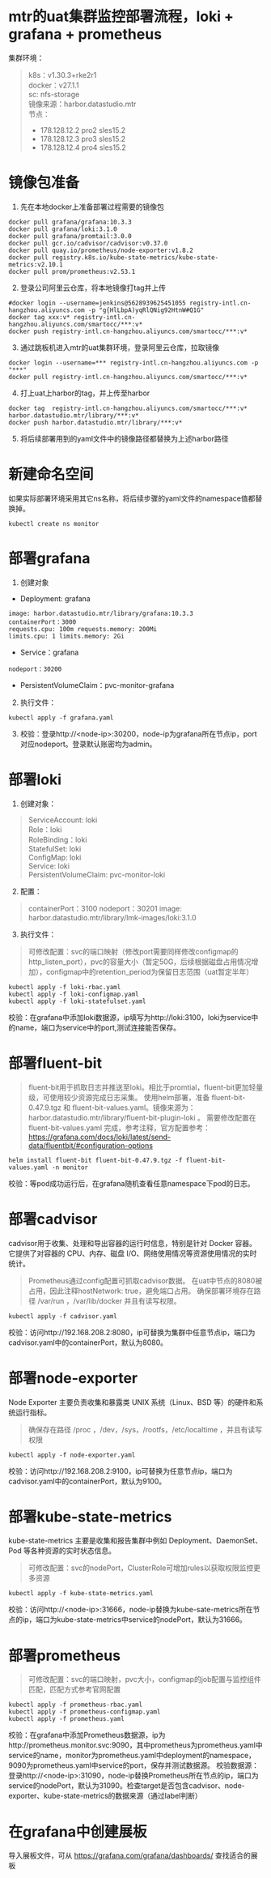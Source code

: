 # mtr的uat集群监控部署流程，loki + grafana + prometheus 
集群环境：
> k8s：v1.30.3+rke2r1  
> docker：v27.1.1  
> sc: nfs-storage  
> 镜像来源：harbor.datastudio.mtr  
> 节点：
> - 178.128.12.2 pro2 sles15.2  
> - 178.128.12.3 pro3 sles15.2  
> - 178.128.12.4 pro4 sles15.2  

# 镜像包准备
1. 先在本地docker上准备部署过程需要的镜像包
```
docker pull grafana/grafana:10.3.3
docker pull grafana/loki:3.1.0
docker pull grafana/promtail:3.0.0
docker pull gcr.io/cadvisor/cadvisor:v0.37.0
docker pull quay.io/prometheus/node-exporter:v1.8.2
docker pull registry.k8s.io/kube-state-metrics/kube-state-metrics:v2.10.1
docker pull prom/prometheus:v2.53.1
```
2. 登录公司阿里云仓库，将本地镜像打tag并上传
```
#docker login --username=jenkins@5628939625451055 registry-intl.cn-hangzhou.aliyuncs.com -p "g{HlLbpA)yqRlQNig92HtnW#Q1G"
docker tag xxx:v* registry-intl.cn-hangzhou.aliyuncs.com/smartocc/***:v*
docker push registry-intl.cn-hangzhou.aliyuncs.com/smartocc/***:v*
```

3. 通过跳板机进入mtr的uat集群环境，登录阿里云仓库，拉取镜像
```
docker login --username=*** registry-intl.cn-hangzhou.aliyuncs.com -p "***"
docker pull registry-intl.cn-hangzhou.aliyuncs.com/smartocc/***:v*
```

4. 打上uat上harbor的tag，并上传至harbor
```
docker tag  registry-intl.cn-hangzhou.aliyuncs.com/smartocc/***:v*  harbor.datastudio.mtr/library/***:v*
docker push harbor.datastudio.mtr/library/***:v*
```

5. 将后续部署用到的yaml文件中的镜像路径都替换为上述harbor路径


# 新建命名空间
如果实际部署环境采用其它ns名称，将后续步骤的yaml文件的namespace值都替换掉。
```shell
kubectl create ns monitor
```


# 部署grafana
1. 创建对象  
- Deployment: grafana
```
image: harbor.datastudio.mtr/library/grafana:10.3.3  
containerPort：3000  
requests.cpu: 100m requests.memory: 200Mi  
limits.cpu: 1 limits.memory: 2Gi  
```
- Service：grafana
```
nodeport：30200
```

- PersistentVolumeClaim：pvc-monitor-grafana  

2. 执行文件：
```shell
kubectl apply -f grafana.yaml
```
3. 校验：登录http://\<node-ip\>:30200，node-ip为grafana所在节点ip，port对应nodeport。登录默认账密均为admin。


# 部署loki
1. 创建对象：
> ServiceAccount: loki  
> Role：loki  
> RoleBinding：loki  
> StatefulSet: loki  
> ConfigMap: loki  
> Service: loki  
> PersistentVolumeClaim: pvc-monitor-loki  

2. 配置：
> containerPort：3100
> nodeport：30201
> image: harbor.datastudio.mtr/library/lmk-images/loki:3.1.0

3. 执行文件：
> 可修改配置：svc的端口映射（修改port需要同样修改configmap的http_listen_port），pvc的容量大小（暂定50G，后续根据磁盘占用情况增加），configmap中的retention_period为保留日志范围（uat暂定半年）
```shell
kubectl apply -f loki-rbac.yaml
kubectl apply -f loki-configmap.yaml
kubectl apply -f loki-statefulset.yaml
```
校验：在grafana中添加loki数据源，ip填写为http://loki:3100，loki为service中的name，端口为service中的port,测试连接能否保存。


# 部署fluent-bit
> fluent-bit用于抓取日志并推送至loki。相比于promtial，fluent-bit更加轻量级，可使用较少资源完成日志采集。
> 使用helm部署，准备 fluent-bit-0.47.9.tgz 和 fluent-bit-values.yaml。镜像来源为：harbor.datastudio.mtr/library/fluent-bit-plugin-loki 。
> 需要修改配置在 fluent-bit-values.yaml 完成，参考注释，官方配置参考：https://grafana.com/docs/loki/latest/send-data/fluentbit/#configuration-options 
```shell
helm install fluent-bit fluent-bit-0.47.9.tgz -f fluent-bit-values.yaml -n monitor
```
校验：等pod成功运行后，在grafana随机查看任意namespace下pod的日志。


# 部署cadvisor
cadvisor用于收集、处理和导出容器的运行时信息，特别是针对 Docker 容器。它提供了对容器的 CPU、内存、磁盘 I/O、网络使用情况等资源使用情况的实时统计。
> Prometheus通过config配置可抓取cadvisor数据。 
> 在uat中节点的8080被占用，因此注释hostNetwork: true，避免端口占用。
> 确保部署环境存在路径 /var/run ，/var/lib/docker 并且有读写权限。
```shell
kubectl apply -f cadvisor.yaml
```
校验：访问http://192.168.208.2:8080，ip可替换为集群中任意节点ip，端口为cadvisor.yaml中的containerPort，默认为8080。


# 部署node-exporter
Node Exporter 主要负责收集和暴露类 UNIX 系统（Linux、BSD 等）的硬件和系统运行指标。
> 确保存在路径 /proc ，/dev，/sys，/rootfs，/etc/localtime ，并且有读写权限
```shell
kubectl apply -f node-exporter.yaml
```
校验：访问http://192.168.208.2:9100，ip可替换为任意节点ip，端口为cadvisor.yaml中的containerPort，默认为9100。


# 部署kube-state-metrics
kube-state-metrics 主要是收集和报告集群中例如 Deployment、DaemonSet、Pod 等各种资源的实时状态信息。
> 可修改配置：svc的nodePort，ClusterRole可增加rules以获取权限监控更多资源
```shell
kubectl apply -f kube-state-metrics.yaml
```
校验：访问http://\<node-ip\>:31666，node-ip替换为kube-sate-metrics所在节点的ip，端口为kube-state-metrics中service的nodePort，默认为31666。


# 部署prometheus
> 可修改配置：svc的端口映射，pvc大小，configmap的job配置与监控组件匹配，匹配方式参考官网配置
```shell
kubectl apply -f prometheus-rbac.yaml
kubectl apply -f prometheus-configmap.yaml
kubectl apply -f prometheus.yaml
```
校验：在grafana中添加Prometheus数据源，ip为http://prometheus.monitor.svc:9090，其中prometheus为prometheus.yaml中service的name，monitor为prometheus.yaml中deployment的namespace，9090为prometheus.yaml中service的port，保存并测试数据源。
校验数据源：登录http://\<node-ip\>:31090，node-ip替换Prometheus所在节点的ip，端口为service的nodePort，默认为31090。检查target是否包含cadvisor、node-exporter、kube-state-metrics的数据来源（通过label判断） 

# 在grafana中创建展板
导入展板文件，可从 https://grafana.com/grafana/dashboards/ 查找适合的展板